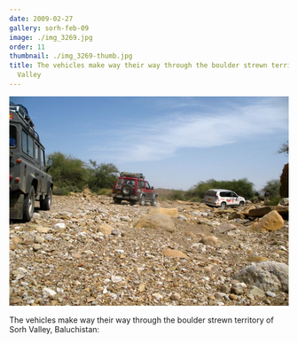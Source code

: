 ```yaml
---
date: 2009-02-27
gallery: sorh-feb-09
image: ./img_3269.jpg
order: 11
thumbnail: ./img_3269-thumb.jpg
title: The vehicles make way their way through the boulder strewn territory of Sorh
  Valley
---
```


![The vehicles make way their way through the boulder strewn territory of Sorh Valley](./img_3269.jpg)

The vehicles make way their way through the boulder strewn territory of Sorh Valley, Baluchistan: